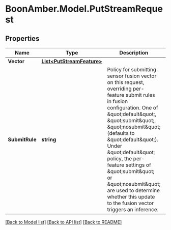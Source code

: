 # BoonAmber.Model.PutStreamRequest
## Properties

Name | Type | Description | Notes
------------ | ------------- | ------------- | -------------
**Vector** | [**List&lt;PutStreamFeature&gt;**](PutStreamFeature.md) |  | 
**SubmitRule** | **string** | Policy for submitting sensor fusion vector on this request, overriding per-feature submit rules in fusion configuration. One of \&quot;default\&quot;, \&quot;submit\&quot;, \&quot;nosubmit\&quot; (defaults to \&quot;default\&quot;). Under \&quot;default\&quot; policy, the per-feature settings of \&quot;submit\&quot; or \&quot;nosubmit\&quot; are used to determine whether this update to the fusion vector triggers an inference. | [optional] 

[[Back to Model list]](../README.md#documentation-for-models) [[Back to API list]](../README.md#documentation-for-api-endpoints) [[Back to README]](../README.md)

